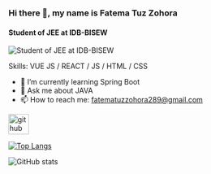 ### Hi there 👋, my name is Fatema Tuz Zohora
#### Student of JEE at IDB-BISEW
![Student of JEE at IDB-BISEW](https://arturssmirnovs.github.io/github-profile-readme-generator/images/banner.png)


Skills: VUE JS / REACT / JS / HTML / CSS

- 🌱 I’m currently learning Spring Boot 
- 💬 Ask me about JAVA 
- 📫 How to reach me: fatematuzzohora289@gmail.com 


[<img src='https://cdn.jsdelivr.net/npm/simple-icons@3.0.1/icons/github.svg' alt='github' height='40'>](https://github.com/fatemazohor)  

[![Top Langs](https://github-readme-stats.vercel.app/api/top-langs/?username=fatemazohor)](https://github.com/anuraghazra/github-readme-stats)

![GitHub stats](https://github-stats-alpha.vercel.app/api?username=fatemazohor)  

